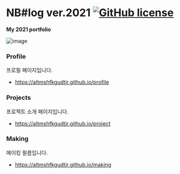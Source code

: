 # NB#log ver.2021  [![GitHub license](https://camo.githubusercontent.com/890acbdcb87868b382af9a4b1fac507b9659d9bf/68747470733a2f2f696d672e736869656c64732e696f2f62616467652f6c6963656e73652d4d49542d626c75652e737667)](https://github.com/altmshfkgudtjr/Simple-React-Template/blob/master/LICENSE) 

**My 2021 portfolio**

![image](https://user-images.githubusercontent.com/47492535/103414713-6d095980-4bc2-11eb-8aac-ee21dcabaf85.png)

### Profile

프로필 페이지입니다.

- https://altmshfkgudtjr.github.io/profile



### Projects

프로젝트 소개 페이지입니다.

- https://altmshfkgudtjr.github.io/project



### Making

메이킹 필름입니다.

- https://altmshfkgudtjr.github.io/making